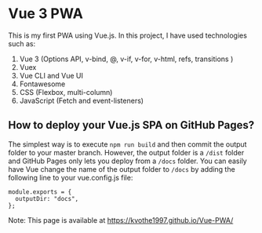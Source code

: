 # Vue 3 PWA

This is my first PWA using Vue.js. In this project, I have used technologies such as:
1. Vue 3 (Options API, v-bind, @, v-if, v-for, v-html, refs, transitions  )
1. Vuex
1. Vue CLI and Vue UI
1. Fontawesome
1. CSS (Flexbox, multi-column)
1. JavaScript (Fetch and event-listeners)

## How to deploy your Vue.js SPA on GitHub Pages?

The simplest way is to execute `npm run build` and then commit the output folder to your master branch. However, the output folder is a `/dist` folder and GitHub Pages only lets you deploy from a `/docs` folder. You can easily have Vue change the name of the output folder to `/docs` by adding the following line to your vue.config.js file:

```
module.exports = {
  outputDir: "docs",
};
```

Note: This page is available at https://kvothe1997.github.io/Vue-PWA/


